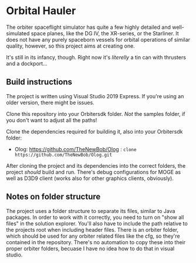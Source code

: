 # Orbital Hauler

The orbiter spaceflight simulator has quite a few highly detailed and well-simulated space planes, like the DG IV, the XR-series, or the Starliner.
It does not have any purely spaceborn vessels for orbital operations of similar quality, however, so this project aims at creating one.

It's still in its infancy, though. Right now it's *literelly* a tin can with thrusters and a dockport...

## Build instructions
The project is written using Visual Studio 2019 Express. If you're using an older version, there might be issues.

Clone this repository into your Orbitersdk folder. *Not* the samples folder, if you don't want to adjust all the paths!

Clone the dependencies required for building it, also into your Orbitersdk folder:
* Olog: https://github.com/TheNewBob/Olog : `clone https://github.com/TheNewBob/Olog.git`

After cloning the project and its dependencies into the correct folders, the project *should* build and run.
There's debug configurations for MOGE as well as D3D9 client (works also for other graphics clients, obviously).

## Notes on folder structure
The project uses a folder structure to separate its files, similar to Java packages. In order to work with it correctly, you need to turn on "show all files" in the solution explorer.
You'll also have to include the path relative to the projects root when including header files.
There is an orbiter folder, which should be used for any orbiter related files like the cfg, so they're contained in the repository. 
There's no automation to copy these into their proper orbiter folders, becuase I have no idea how to do that in visual studio.